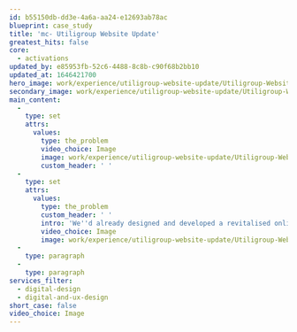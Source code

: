 ```yaml
---
id: b55150db-dd3e-4a6a-aa24-e12693ab78ac
blueprint: case_study
title: 'mc- Utiligroup Website Update'
greatest_hits: false
core:
  - activations
updated_by: e85953fb-52c6-4488-8c8b-c90f68b2bb10
updated_at: 1646421700
hero_image: work/experience/utiligroup-website-update/Utiligroup-Website-28-Experience-Full-Image-2732x1536.jpg
secondary_image: work/experience/utiligroup-website-update/Utiligroup-Website-28-Experience-Secondary-Image.jpg
main_content:
  -
    type: set
    attrs:
      values:
        type: the_problem
        video_choice: Image
        image: work/experience/utiligroup-website-update/Utiligroup-Website-28-Experience-Large-927x522.jpg
        custom_header: ' '
  -
    type: set
    attrs:
      values:
        type: the_problem
        custom_header: ' '
        intro: 'We''d already designed and developed a revitalised online presence for Utiligroup. With a brand spanking new responsive website, the brand was future-proof and ready to give people a brilliant online experience. But things change in business. With a new vision for the future, Utiligroup wanted us to take things up a notch and build on that fabulous foundation. We needed to shout from the server racks that they''re an industry leading software provider with a technical but exciting approach to what they do. So that''s why we pushed the design and the story even further, with a combination of fluid layered pages built up with energetic motion graphics. The result? Increased unique users year on year and a more effective web experience all round.  '
        video_choice: Image
        image: work/experience/utiligroup-website-update/Utiligroup-Website-28-Experience-Small-740x416.25.jpg
  -
    type: paragraph
  -
    type: paragraph
services_filter:
  - digital-design
  - digital-and-ux-design
short_case: false
video_choice: Image
---
```

